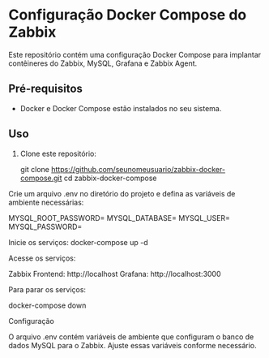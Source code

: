 # Configuração Docker Compose do Zabbix

Este repositório contém uma configuração Docker Compose para implantar contêineres do Zabbix, MySQL, Grafana e Zabbix Agent.

## Pré-requisitos

- Docker e Docker Compose estão instalados no seu sistema.

## Uso

1. Clone este repositório:

   git clone https://github.com/seunomeusuario/zabbix-docker-compose.git
   cd zabbix-docker-compose

Crie um arquivo .env no diretório do projeto e defina as variáveis de ambiente necessárias:

MYSQL_ROOT_PASSWORD=
MYSQL_DATABASE=
MYSQL_USER=
MYSQL_PASSWORD=

Inicie os serviços:
docker-compose up -d

Acesse os serviços:

Zabbix Frontend: http://localhost
Grafana: http://localhost:3000

Para parar os serviços:

docker-compose down

Configuração

O arquivo .env contém variáveis de ambiente que configuram o banco de dados MySQL para o Zabbix. Ajuste essas variáveis conforme necessário.

